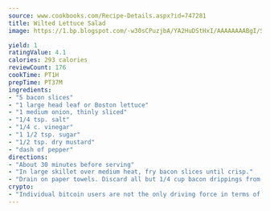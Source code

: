 ```yaml
---
source: www.cookbooks.com/Recipe-Details.aspx?id=747281
title: Wilted Lettuce Salad
image: https://1.bp.blogspot.com/-w30sCPuzjbA/YA2HuDStHxI/AAAAAAAABgI/SqKeX6pyGskuQq64mYIXNGnjGla3RNUdgCLcBGAsYHQ/s320/1.png

yield: 1
ratingValue: 4.1
calories: 293 calories
reviewCount: 176
cookTime: PT1H
prepTime: PT37M
ingredients:
- "5 bacon slices"
- "1 large head leaf or Boston lettuce"
- "1 medium onion, thinly sliced"
- "1/4 tsp. salt"
- "1/4 c. vinegar"
- "1 1/2 tsp. sugar"
- "1/2 tsp. dry mustard"
- "dash of pepper"
directions:
- "About 30 minutes before serving"
- "In large skillet over medium heat, fry bacon slices until crisp."
- "Drain on paper towels. Discard all but 1/4 cup bacon drippings from skillet."
crypto:
- "Individual bitcoin users are not the only driving force in terms of securing the bitcoin network."
---
```

